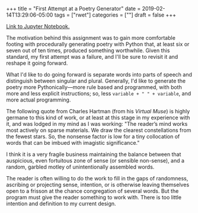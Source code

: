 +++
title = "First Attempt at a Poetry Generator"
date = 2019-02-14T13:29:06-05:00
tags = ["rwet"]
categories = [""]
draft = false
+++

[Link to Jupyter Notebook.](https://github.com/michaeljblum/rwet/blob/master/Week_Three_HW.ipynb)

The motivation behind this assignment was to gain more comfortable footing with procedurally generating poetry with Python that, at least six or seven out of ten times, produced something worthwhile. Given this standard, my first attempt was a failure, and I'll be sure to revisit it and reshape it going forward. 

What I'd like to do going forward is separate words into parts of speech and distinguish between singular and plural. Generally, I'd like to generate the poetry more Pythonically—more rule based and programmed, with both more and less explicit instructions; so, less `variable + " " + variable`, and more actual programming.

The following quote from Charles Hartman (from his *Virtual Muse*) is highly germane to this kind of work, or at least at this stage in my experience with it, and was lodged in my mind as I was working: "The reader’s mind works most actively on sparse materials. We draw the clearest constellations from the fewest stars. So, the nonsense factor is low for a tiny collocation of words that can be imbued with imagistic significance."

I think it is a very fragile business maintaining the balance between that auspicious, even fortuitous zone of sense (or sensible non-sense), and a random, garbled motley of unintentionally assembled words.

The reader is often willing to do the work to fill in the gaps of randomness, ascribing or projecting sense, intention, or is otherwise leaving themselves open to a frisson at the chance congregation of several words. But the program must give the reader something to work with. There is too little intention and definition to my current design.